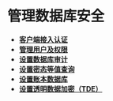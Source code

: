 # 管理数据库安全<a name="ZH-CN_TOPIC_0246507947"></a>

-   **[客户端接入认证](客户端接入认证.md)**  
-   **[管理用户及权限](管理用户及权限.md)**  
-   **[设置数据库审计](设置数据库审计.md)**  
-   **[设置密态等值查询](设置密态等值查询.md)** 
-   **[设置账本数据库](设置账本数据库.md)** 
-   **[设置透明数据加密（TDE）](设置透明数据加密_TDE.md)** 
